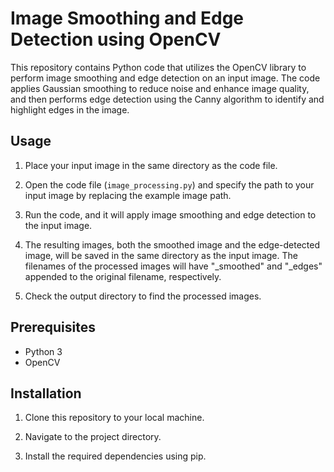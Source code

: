 # Image Smoothing and Edge Detection using OpenCV

This repository contains Python code that utilizes the OpenCV library to perform image smoothing and edge detection on an input image. The code applies Gaussian smoothing to reduce noise and enhance image quality, and then performs edge detection using the Canny algorithm to identify and highlight edges in the image.

## Usage

1. Place your input image in the same directory as the code file.

2. Open the code file (`image_processing.py`) and specify the path to your input image by replacing the example image path.

3. Run the code, and it will apply image smoothing and edge detection to the input image.

4. The resulting images, both the smoothed image and the edge-detected image, will be saved in the same directory as the input image. The filenames of the processed images will have "_smoothed" and "_edges" appended to the original filename, respectively.

5. Check the output directory to find the processed images.

## Prerequisites

- Python 3
- OpenCV

## Installation

1. Clone this repository to your local machine.

2. Navigate to the project directory.

3. Install the required dependencies using pip.
